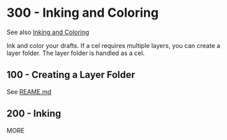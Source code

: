 # 300 - Inking and Coloring

See also [Inking and Coloring](https://tips.clip-studio.com/en-us/articles/527)

Ink and color your drafts. If a cel requires multiple layers, you can create a layer folder. The layer folder is handled as a cel.

## 100 - Creating a Layer Folder

See [REAME.md](./100/README.md)

## 200 - Inking



MORE 

